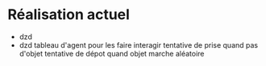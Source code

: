 # Réalisation actuel
* dzd
* dzd
tableau d'agent pour les faire interagir
tentative de prise quand pas d'objet
tentative de dépot quand objet
marche aléatoire 